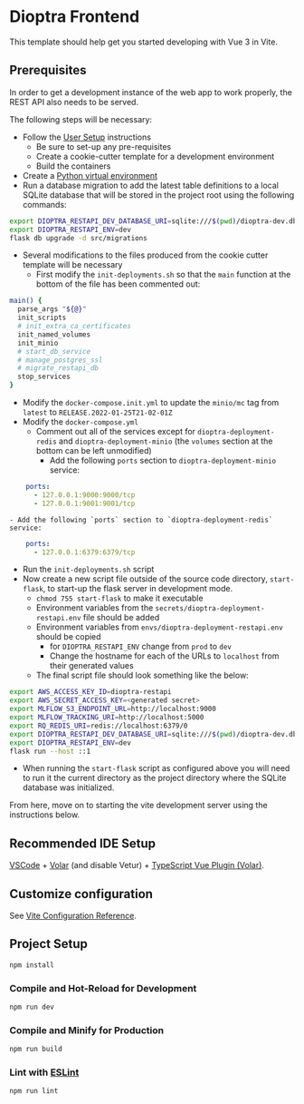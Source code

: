 # Dioptra Frontend

This template should help get you started developing with Vue 3 in Vite.

## Prerequisites

In order to get a development instance of the web app to work properly, the REST API also needs to be served.

The following steps will be necessary:
- Follow the [User Setup](../../README.md#user-setup) instructions
  - Be sure to set-up any pre-requisites
  - Create a cookie-cutter template for a development environment
  - Build the containers
- Create a [Python virtual environment](../../README.md#python-virtual-environment)
- Run a database migration to add the latest table definitions to a local SQLite database that will be stored in the project root using the following commands:
```sh
export DIOPTRA_RESTAPI_DEV_DATABASE_URI=sqlite:///$(pwd)/dioptra-dev.db
export DIOPTRA_RESTAPI_ENV=dev
flask db upgrade -d src/migrations
```
- Several modifications to the files produced from the cookie cutter template will be necessary
  - First modify the `init-deployments.sh` so that the `main` function at the bottom of the file has been commented out:
```sh
main() {
  parse_args "${@}"
  init_scripts
  # init_extra_ca_certificates
  init_named_volumes
  init_minio
  # start_db_service
  # manage_postgres_ssl
  # migrate_restapi_db
  stop_services
}
```
  - Modify the `docker-compose.init.yml` to update the `minio/mc` tag from `latest` to `RELEASE.2022-01-25T21-02-01Z`
  - Modify the `docker-compose.yml`
    - Comment out all of the services except for `dioptra-deployment-redis` and `dioptra-deployment-minio` (the `volumes` section at the bottom can be left unmodified)
      - Add the following `ports` section to `dioptra-deployment-minio` service:

```yaml
    ports:
      - 127.0.0.1:9000:9000/tcp
      - 127.0.0.1:9001:9001/tcp
```
    - Add the following `ports` section to `dioptra-deployment-redis` service:

```yaml
    ports:
      - 127.0.0.1:6379:6379/tcp
```
- Run the `init-deployments.sh` script
- Now create a new script file outside of the source code directory, `start-flask`, to start-up the flask server in development mode.
  - `chmod 755 start-flask` to make it executable
  - Environment variables from the `secrets/dioptra-deployment-restapi.env` file should be added
  - Environment variables from `envs/dioptra-deployment-restapi.env` should be copied
    - for `DIOPTRA_RESTAPI_ENV` change from `prod` to `dev`
    - Change the hostname for each of the URLs to `localhost` from their generated values
  - The final script file should look something like the below:
```sh
export AWS_ACCESS_KEY_ID=dioptra-restapi
export AWS_SECRET_ACCESS_KEY=<generated secret>
export MLFLOW_S3_ENDPOINT_URL=http://localhost:9000
export MLFLOW_TRACKING_URI=http://localhost:5000
export RQ_REDIS_URI=redis://localhost:6379/0
export DIOPTRA_RESTAPI_DEV_DATABASE_URI=sqlite:///$(pwd)/dioptra-dev.db
export DIOPTRA_RESTAPI_ENV=dev
flask run --host ::1
```
- When running the `start-flask` script as configured above you will need to run it the current directory as the project directory where the SQLite database was initialized.

From here, move on to starting the vite development server using the instructions below.

## Recommended IDE Setup

[VSCode](https://code.visualstudio.com/) + [Volar](https://marketplace.visualstudio.com/items?itemName=Vue.volar) (and disable Vetur) + [TypeScript Vue Plugin (Volar)](https://marketplace.visualstudio.com/items?itemName=Vue.vscode-typescript-vue-plugin).

## Customize configuration

See [Vite Configuration Reference](https://vitejs.dev/config/).

## Project Setup

```sh
npm install
```

### Compile and Hot-Reload for Development

```sh
npm run dev
```

### Compile and Minify for Production

```sh
npm run build
```

### Lint with [ESLint](https://eslint.org/)

```sh
npm run lint
```
